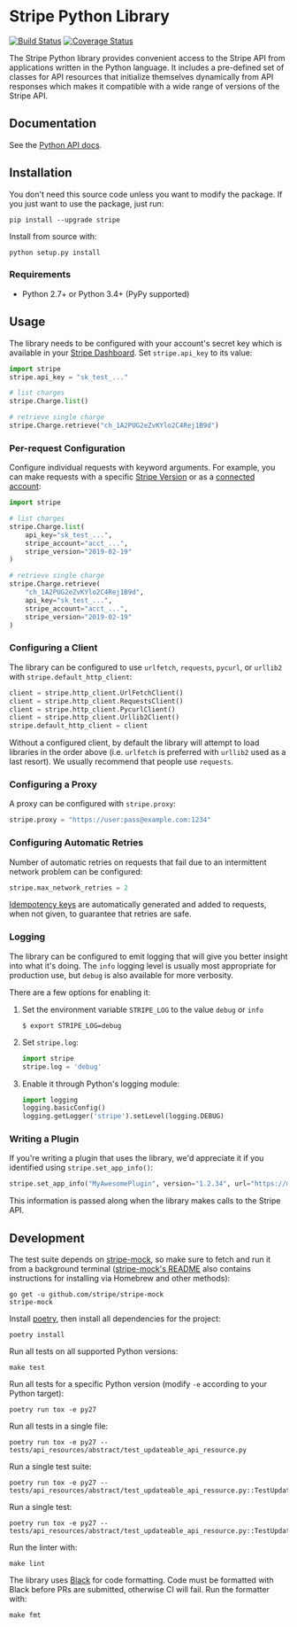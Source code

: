 # Stripe Python Library

[![Build Status](https://travis-ci.org/stripe/stripe-python.svg?branch=master)](https://travis-ci.org/stripe/stripe-python)
[![Coverage Status](https://coveralls.io/repos/github/stripe/stripe-python/badge.svg?branch=master)](https://coveralls.io/github/stripe/stripe-python?branch=master)

The Stripe Python library provides convenient access to the Stripe API from
applications written in the Python language. It includes a pre-defined set of
classes for API resources that initialize themselves dynamically from API
responses which makes it compatible with a wide range of versions of the Stripe
API.

## Documentation

See the [Python API docs](https://stripe.com/docs/api/python#intro).

## Installation

You don't need this source code unless you want to modify the package. If you just
want to use the package, just run:

    pip install --upgrade stripe

Install from source with:

    python setup.py install

### Requirements

- Python 2.7+ or Python 3.4+ (PyPy supported)

## Usage

The library needs to be configured with your account's secret key which is
available in your [Stripe Dashboard][api-keys]. Set `stripe.api_key` to its
value:

```python
import stripe
stripe.api_key = "sk_test_..."

# list charges
stripe.Charge.list()

# retrieve single charge
stripe.Charge.retrieve("ch_1A2PUG2eZvKYlo2C4Rej1B9d")
```

### Per-request Configuration

Configure individual requests with keyword arguments. For example, you can make
requests with a specific [Stripe Version](https://stripe.com/docs/api#versioning)
or as a [connected account](https://stripe.com/docs/connect/authentication#authentication-via-the-stripe-account-header):

```python
import stripe

# list charges
stripe.Charge.list(
    api_key="sk_test_...",
    stripe_account="acct_...",
    stripe_version="2019-02-19"
)

# retrieve single charge
stripe.Charge.retrieve(
    "ch_1A2PUG2eZvKYlo2C4Rej1B9d",
    api_key="sk_test_...",
    stripe_account="acct_...",
    stripe_version="2019-02-19"
)
```

### Configuring a Client

The library can be configured to use `urlfetch`, `requests`, `pycurl`, or
`urllib2` with `stripe.default_http_client`:

```python
client = stripe.http_client.UrlFetchClient()
client = stripe.http_client.RequestsClient()
client = stripe.http_client.PycurlClient()
client = stripe.http_client.Urllib2Client()
stripe.default_http_client = client
```

Without a configured client, by default the library will attempt to load
libraries in the order above (i.e. `urlfetch` is preferred with `urllib2` used
as a last resort). We usually recommend that people use `requests`.

### Configuring a Proxy

A proxy can be configured with `stripe.proxy`:

```python
stripe.proxy = "https://user:pass@example.com:1234"
```

### Configuring Automatic Retries

Number of automatic retries on requests that fail due to an intermittent
network problem can be configured:

```python
stripe.max_network_retries = 2
```

[Idempotency keys][idempotency-keys] are automatically generated and added to
requests, when not given, to guarantee that retries are safe.

### Logging

The library can be configured to emit logging that will give you better insight
into what it's doing. The `info` logging level is usually most appropriate for
production use, but `debug` is also available for more verbosity.

There are a few options for enabling it:

1. Set the environment variable `STRIPE_LOG` to the value `debug` or `info`

   ```
   $ export STRIPE_LOG=debug
   ```

2. Set `stripe.log`:

   ```py
   import stripe
   stripe.log = 'debug'
   ```

3. Enable it through Python's logging module:
   ```py
   import logging
   logging.basicConfig()
   logging.getLogger('stripe').setLevel(logging.DEBUG)
   ```

### Writing a Plugin

If you're writing a plugin that uses the library, we'd appreciate it if you
identified using `stripe.set_app_info()`:

```py
stripe.set_app_info("MyAwesomePlugin", version="1.2.34", url="https://myawesomeplugin.info")
```

This information is passed along when the library makes calls to the Stripe
API.

## Development

The test suite depends on [stripe-mock], so make sure to fetch and run it from a
background terminal ([stripe-mock's README][stripe-mock] also contains
instructions for installing via Homebrew and other methods):

    go get -u github.com/stripe/stripe-mock
    stripe-mock

Install [poetry][poetry], then install all dependencies for the project:

    poetry install

Run all tests on all supported Python versions:

    make test

Run all tests for a specific Python version (modify `-e` according to your Python target):

    poetry run tox -e py27

Run all tests in a single file:

    poetry run tox -e py27 -- tests/api_resources/abstract/test_updateable_api_resource.py

Run a single test suite:

    poetry run tox -e py27 -- tests/api_resources/abstract/test_updateable_api_resource.py::TestUpdateableAPIResource

Run a single test:

    poetry run tox -e py27 -- tests/api_resources/abstract/test_updateable_api_resource.py::TestUpdateableAPIResource::test_save

Run the linter with:

    make lint

The library uses [Black][black] for code formatting. Code must be formatted
with Black before PRs are submitted, otherwise CI will fail. Run the formatter
with:

    make fmt

[api-keys]: https://dashboard.stripe.com/account/apikeys
[black]: https://github.com/ambv/black
[connect]: https://stripe.com/connect
[poetry]: https://github.com/sdispater/poetry
[stripe-mock]: https://github.com/stripe/stripe-mock
[idempotency-keys]: https://stripe.com/docs/api/idempotent_requests?lang=python

<!--
# vim: set tw=79:
-->
